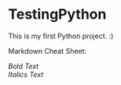 # TestingPython

This is my first Python project. :) <br>

Markdown Cheat Sheet:

*Bold Text*
<br>
_Italics Text_
